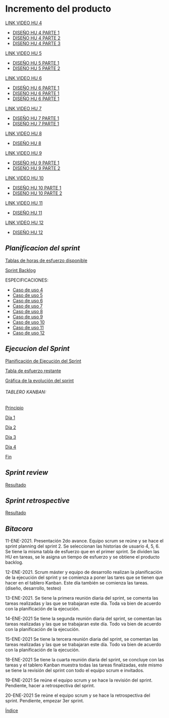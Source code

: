 # Incremento del producto #

[LINK VIDEO HU 4](https://drive.google.com/file/d/1s3z8Q-OQly5mnNZo8fOsFT9-S-GYj_el/view?usp=sharing)
+ [DISEÑO HU 4 PARTE 1](https://drive.google.com/file/d/1iMC_8mOb_2JECfAE8H8JKbqCitXjgLET/view?usp=sharing)
+ [DISEÑO HU 4 PARTE 2](https://drive.google.com/file/d/10zlxmiQyYvRWxRb3TpzEnSWoBrkztijt/view?usp=sharing)
+ [DISEÑO HU 4 PARTE 3](https://drive.google.com/file/d/1RZZNlraKeQV9Vt4eQ01WMJ2d-iq-U2k_/view?usp=sharing)

[LINK VIDEO HU 5](https://drive.google.com/file/d/1e5JzSJfr-2g9Tq4ncJsVFEjUltTAV_Vm/view?usp=sharing)
+ [DISEÑO HU 5 PARTE 1](https://drive.google.com/file/d/1tyrqILhZUvqYg1MypE1cZ4v19uco3a18/view?usp=sharing)
+ [DISEÑO HU 5 PARTE 2](https://drive.google.com/file/d/1cXZ1gmCwQJ8JzpCpYyRtb5fn3L3RkTc5/view?usp=sharing)

[LINK VIDEO HU 6](https://drive.google.com/file/d/1igCNvCdq4qrlmper_FaAJfxY7W2ZDOnV/view?usp=sharing)
+ [DISEÑO HU 6 PARTE 1](https://drive.google.com/file/d/1Usy6YLOa1KyxlGOyV23jY8A2jgcpAHOG/view?usp=sharing)
+ [DISEÑO HU 6 PARTE 1](https://drive.google.com/file/d/1Zvxqx9G8298TEBTEEUQ5EaB9p_kaiyQS/view?usp=sharing)
+ [DISEÑO HU 6 PARTE 1](https://drive.google.com/file/d/1dM8bOvpoZLGj0Ek2TfDJA78v6t328p1C/view?usp=sharing)

[LINK VIDEO HU 7](https://drive.google.com/file/d/1_AM8qt6xahg8F5TRxOlsallNiGk32Iy_/view?usp=sharing)
+ [DISEÑO HU 7 PARTE 1](https://drive.google.com/file/d/1d8desSsNuFrj8IMTb8bwZzQ58_zTsXgN/view?usp=sharing)
+ [DISEÑO HU 7 PARTE 1](https://drive.google.com/file/d/1Hsl5yMNGl-OICgp03hzywc7I1Q7CcDcG/view?usp=sharing)

[LINK VIDEO HU 8](https://drive.google.com/file/d/13pgM0cvU16M1HOOEkNEMEBrapTKt-CWK/view?usp=sharing)
+ [DISEÑO HU 8](https://drive.google.com/file/d/1sHA0KHbV940voA2yfQYPuHBJdxjZdJA2/view?usp=sharing)

[LINK VIDEO HU 9](https://drive.google.com/file/d/1ZfmiBIg-zqpjqdsyliyZodlTDtlRzdTz/view?usp=sharing)
+ [DISEÑO HU 9 PARTE 1](https://drive.google.com/file/d/1FrLAl-CvbR-wVr4ZfmX1g2Hvo2ROB7hQ/view?usp=sharing)
+ [DISEÑO HU 9 PARTE 2](https://drive.google.com/file/d/1yy1Vq_xkyxaQZUiNCSFiz9V8mQjC242_/view?usp=sharing)

[LINK VIDEO HU 10](https://drive.google.com/file/d/1-t3e2bHaJvXgEdhblYvLdLIOyejGFjug/view?usp=sharing)
+ [DISEÑO HU 10 PARTE 1](https://drive.google.com/file/d/1di7PsFFsRywKueqt9_szdl12lIX0CoJm/view?usp=sharing)
+ [DISEÑO HU 10 PARTE 2](https://drive.google.com/file/d/1kNnx5GffhV_s4Kb7smuqf8nm3_Ll46mD/view?usp=sharing)

[LINK VIDEO HU 11](https://drive.google.com/file/d/12hWMgYUrriQf4eIX1pgV1MZsMgLouTRs/view?usp=sharing )
+ [DISEÑO HU 11](https://drive.google.com/file/d/1wlJyYgMg4dLClb9HzfwYDfii57l3l0Dz/view?usp=sharing)

[LINK VIDEO HU 12](https://drive.google.com/file/d/1KhaYtYfT5zpgxOzMpN0mEwMLGGaSi5vp/view?usp=sharing)
+ [DISEÑO HU 12](https://drive.google.com/file/d/1xnpkXs5bcGZVRsbljc7G0nfvuUD3nOSR/view?usp=sharing)

## ***Planificacion del sprint***
 
 [Tablas de horas de esfuerzo disponible](https://drive.google.com/file/d/1oxnD7nseDvQLCNhAuxBhK2dI_AHxvUS1/view)
 
 [Sprint Backlog](https://drive.google.com/file/d/1zQ5QikifOL0pHMktt-eRXjEV9riNKC8F/view?usp=sharing)

ESPECIFICACIONES:

+ [Caso de uso 4](https://drive.google.com/file/d/1vHxcjo4PERbC-E-Z14W6hBvAXNPZP75m/view?usp=sharing)
+ [Caso de uso 5](https://drive.google.com/file/d/1etOFi8_iga63GA-pXwTYZehXvNDwnq7t/view?usp=sharing)
+ [Caso de uso 6](https://drive.google.com/file/d/1KptXuZD94safWwij0UmHjunz9Q5k51QN/view?usp=sharing)
+ [Caso de uso 7](https://drive.google.com/file/d/12RAVXqfDEud2WVin4IRl4P-xd0G62EBu/view?usp=sharing)
+ [Caso de uso 8](https://drive.google.com/file/d/12ZYPiZHtA4WhtLHPwDANdI058Lf1PWhv/view?usp=sharing)
+ [Caso de uso 9](https://drive.google.com/file/d/1Z12Kb3_rv9owHcT_gCBdcShfrS1GONQa/view?usp=sharing)
+ [Caso de uso 10](https://drive.google.com/file/d/1gXYlmEB3SjlRZq53E6d7rvmUpfoyubNG/view?usp=sharing)
+ [Caso de uso 11](https://drive.google.com/file/d/1QYUyqAx_9gi9pOwoVUmLRgIcFksZmBjD/view?usp=sharing)
+ [Caso de uso 12](https://drive.google.com/file/d/1TxlEU_v97JARD0wtp_ZrzRqsowg5I9ZH/view?usp=sharing)

## ***Ejecucion del Sprint***

[Planificación de Ejecución del Sprint](https://drive.google.com/file/d/1CwQFf3VnwWLkgC5Lixw2KyuhqxdQvuNE/view?usp=sharing)

[Tabla de esfuerzo restante](https://drive.google.com/file/d/1aHjVjIELVBaNQLHe-PUSerKRBjuMh-rF/view?usp=sharing)

[Gráfica de la evolución del sprint](https://drive.google.com/file/d/19-JZ9Ny55DC9n3x6nbP4UeeF32YETeGJ/view?usp=sharing)

###### TABLERO KANBAN: 

[Principio](https://drive.google.com/file/d/1GOf3eJOBrXwnv4rzVyKyISWPzUb-u224/view?usp=sharing)

[Día 1](https://drive.google.com/file/d/1qAxfkOj-mkAxOy7kuPCaGnFxRhurT0XI/view?usp=sharing)

[Día 2](https://drive.google.com/file/d/1fwvhdN-ruE98Z0UH0wXai1VL8o3ZxsZz/view?usp=sharing)

[Día 3](https://drive.google.com/file/d/1lecQ3j2D8psLpwy0lWbPti-uR-E7zTut/view?usp=sharing)

[Día 4](https://drive.google.com/file/d/1SY61H0Bq5VgmmnR3AsXStzyL9KvsovCg/view?usp=sharing)

[Fin](https://drive.google.com/file/d/1-8SDkFtNXwl3g4pnQv_1ibmi8weQhNvu/view?usp=sharing)


## ***Sprint review***

[Resultado](https://drive.google.com/file/d/1oLR2BNslPHJdAOmrnZpXva2UhoRp2Yiv/view?usp=sharing)


## ***Sprint retrospective***

[Resultado](https://drive.google.com/file/d/1I_zVUGXM4kGj1H7qnuXrkK183S-bRmBU/view?usp=sharing)

## ***Bitacora***
11-ENE-2021. Presentación 2do avance. 
Equipo scrum se reúne y se hace el sprint planning del sprint 2. Se seleccionan las historias de usuario 4, 5, 6. Se tiene la misma tabla de esfuerzo que en el primer sprint. Se dividen las HU en tareas, se le asigna un tiempo de esfuerzo y se obtiene el producto backlog.

12-ENE-2021. 
Scrum máster y equipo de desarrollo realizan la planificación de la ejecución del sprint y se comienza a poner las tares que se tienen que hacer en el tablero Kanban. Este día también se comienza las tareas. (diseño, desarrollo, testeo)

13-ENE-2021.
Se tiene la primera reunión diaria del sprint, se comenta las tareas realizadas y las que se trabajaran este día. Toda va bien de acuerdo con la planificación de la ejecución.

14-ENE-2021
Se tiene la segunda reunión diaria del sprint, se comentan las tareas realizadas y las que se trabajaran este día. Todo va bien de acuerdo con la planificación de la ejecución. 

15-ENE-2021
Se tiene la tercera reunión diaria del sprint, se comentan las tareas realizadas y las que se trabajaran este día. Todo va bien de acuerdo con la planificación de la ejecución. 

18-ENE-2021
Se tiene la cuarta reunión diaria del sprint, se concluye con las tareas y el tablero Kanban muestra todas las tareas finalizadas, este mismo se tiene la revisión del sprint con todo el equipo scrum e invitados.

19-ENE-2021
Se reúne el equipo scrum y se hace la revisión del sprint. Pendiente, hacer a retrospectiva del sprint.

20-ENE-2021
Se reúne el equipo scrum y se hace la retrospectiva del sprint. Pendiente, empezar 3er sprint.


[Índice](https://github.com/Ibis-C/Metodos-de-organizacion/blob/Entrega-Final/README.md#%C3%ADndice-scroll)


